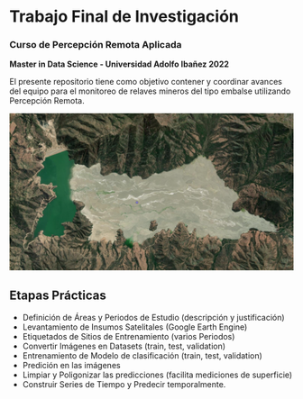 
# Trabajo Final de Investigación

### Curso de Percepción Remota Aplicada 
**Master in Data Science - Universidad Adolfo Ibañez 2022**



El presente repositorio tiene como objetivo contener y coordinar avances del equipo para el monitoreo de relaves mineros del tipo embalse utilizando Percepción Remota.


![Relave Minera el Teniente de Rancagua - Chile](images/relave_teniente.png)

## Etapas Prácticas

- Definición de Áreas y Periodos de Estudio  (descripción y justificación)
- Levantamiento de Insumos Satelitales (Google Earth Engine)
- Etiquetados de Sitios de Entrenamiento (varios Periodos)
- Convertir Imágenes en Datasets (train, test, validation)
- Entrenamiento de Modelo de clasificación (train, test, validation)
- Predición en las imágenes
- Limpiar y Poligonizar las predicciones (facilita mediciones de superficie)
- Construir Series de Tiempo y Predecir temporalmente.
